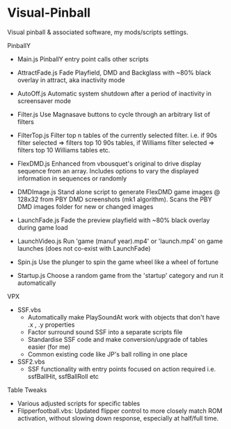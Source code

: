 # Visual-Pinball
Visual pinball & associated software, my mods/scripts settings.

PinballY
  - Main.js         PinballY entry point calls other scripts
  
  - AttractFade.js  Fade Playfield, DMD and Backglass with ~80% black overlay in attract, aka inactivity mode 
  - AutoOff.js      Automatic system shutdown after a period of inactivity in screensaver mode
  
  - Filter.js       Use Magnasave buttons to cycle through an arbitrary list of filters
  - FilterTop.js    Filter top n tables of the currently selected filter.
                    i.e. if 90s filter selected => filters top 10 90s tables,
                         if Williams filter selected => filters top 10 Williams tables etc.
  
  - FlexDMD.js      Enhanced from vbousquet's original to drive display sequence from an array.
                    Includes options to vary the displayed information in sequences or randomly
  
  - DMDImage.js     Stand alone script to generate FlexDMD game images @ 128x32 from PBY DMD screenshots (mk1 algorithm).
                    Scans the PBY DMD images folder for new or changed images
  
  - LaunchFade.js   Fade the preview playfield with ~80% black overlay during game load
  - LaunchVideo.js  Run 'game (manuf year).mp4' or 'launch.mp4' on game launches (does not co-exist with LaunchFade)
  
  - Spin.js         Use the plunger to spin the game wheel like a wheel of fortune
  - Startup.js      Choose a random game from the 'startup' category and run it automatically


VPX
  - SSF.vbs
    - Automatically make PlaySoundAt work with objects that don't have .x , .y properties
    - Factor surround sound SSF into a separate scripts file
    - Standardise SSF code and make conversion/upgrade of tables easier (for me) 
    - Common existing code like JP's ball rolling in one place  
  - SSF2.vbs
    - SSF functionality with entry points focused on action required i.e. ssfBallHit, ssfBallRoll etc

Table Tweaks
  - Various adjusted scripts for specific tables
  - Flipperfootball.vbs: Updated flipper control to more closely match ROM activation, without slowing down response, especially at half/full time.
